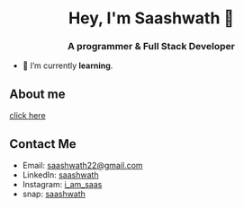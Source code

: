 <h1 align="center">Hey, I'm Saashwath 🤙</h1>
<h3 align="center">A programmer & Full Stack Developer</h3>

- 🌱 I’m currently **learning**.
## About me
[click here](https://saashwath.github.io)
## Contact Me
- Email: [saashwath22@gmail.com](mailto:saashwath22@gmail.com)
- LinkedIn: [saashwath](https://www.linkedin.com/in/yourprofile)
- Instagram: [i_am_saas](https://www.instagram.com/i_am_saas/)
- snap: [saashwath](https://www.snapchat.com/add/saashwath)